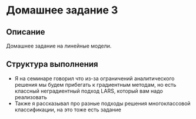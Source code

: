 # Домашнее задание 3

## Описание

Домашнее задание на линейные модели.

## Структура выполнения

- Я на семинаре говорил что из-за ограничений аналитического решения мы будем прибегать к градиентным методам, но есть классный неградиентный подход LARS, который вам надо реализовать
- Также я рассказывал про разные подходы решения многоклассовой классификации, на это тоже есть задание
